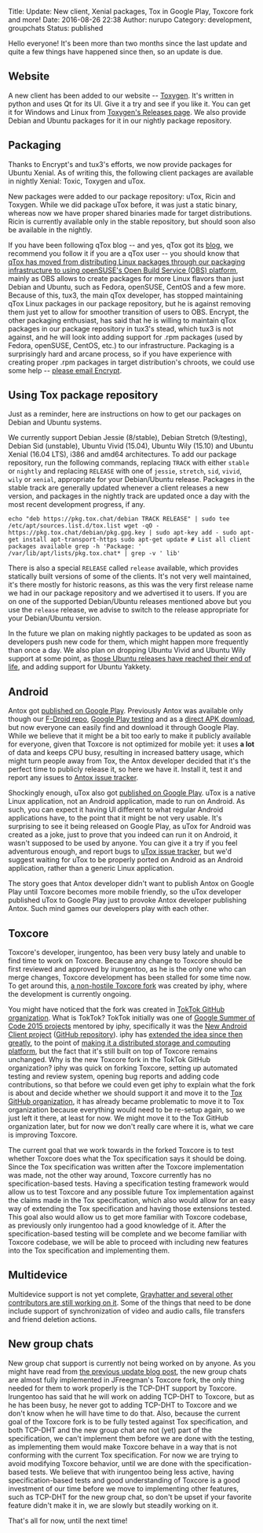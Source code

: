 Title: Update: New client, Xenial packages, Tox in Google Play, Toxcore fork and more!
Date: 2016-08-26 22:38
Author: nurupo
Category: development, groupchats
Status: published

Hello everyone! It's been more than two months since the last update and
quite a few things have happened since then, so an update is due.

Website
-------

A new client has been added to our website --
[Toxygen](https://tox.chat/clients.html). It's written in python and
uses Qt for its UI. Give it a try and see if you like it. You can get it
for Windows and Linux from [Toxygen's Releases
page](https://github.com/toxygen-project/toxygen/releases). We also
provide Debian and Ubuntu packages for it in our nightly package
repository.

Packaging
---------

Thanks to Encrypt's and tux3's efforts, we now provide packages for
Ubuntu Xenial. As of writing this, the following client packages are
available in nightly Xenial: Toxic, Toxygen and uTox.

New packages were added to our package repository: uTox, Ricin and
Toxygen. While we did package uTox before, it was just a static binary,
whereas now we have proper shared binaries made for target
distributions. Ricin is currently available only in the stable
repository, but should soon also be available in the nightly.

If you have been following qTox blog -- and yes, qTox got its
[blog](https://qtox.github.io/blog), we recommend you follow it if you
are a qTox user -- you should know that [qTox has moved from
distributing Linux packages through our packaging infrastructure to
using openSUSE's Open Build Service (OBS)
platform](https://qtox.github.io/blog/2016/08/10/Hello-World.html),
mainly as OBS allows to create packages for more Linux flavors than just
Debian and Ubuntu, such as Fedora, openSUSE, CentOS and a few more.
Because of this, tux3, the main qTox developer, has stopped maintaining
qTox Linux packages in our package repository, but he is against
removing them just yet to allow for smoother transition of users to OBS.
Encrypt, the other packaging enthusiast, has said that he is willing to
maintain qTox packages in our package repository in tux3's stead, which
tux3 is not against, and he will look into adding support for .rpm
packages (used by Fedora, openSUSE, CentOS, etc.) to our infrastructure.
Packaging is a surprisingly hard and arcane process, so if you have
experience with creating proper .rpm packages in target distribution's
chroots, we could use some help -- [please email
Encrypt](mailto:encrypt@encrypt-tips.tk?subject=Help%20with%20rpm%20packaging&cc=infrastructure@tox.chat).

Using Tox package repository
----------------------------

Just as a reminder, here are instructions on how to get our packages on
Debian and Ubuntu systems.

We currently support Debian Jessie (8/stable), Debian Stretch
(9/testing), Debian Sid (unstable), Ubuntu Vivid (15.04), Ubuntu Wily
(15.10) and Ubuntu Xenial (16.04 LTS), i386 and amd64 architectures. To
add our package repository, run the following commands, replacing
`TRACK` with either `stable` or `nightly` and replacing `RELEASE` with
one of `jessie`, `stretch`, `sid`, `vivid`, `wily` or `xenial`,
appropriate for your Debian/Ubuntu release. Packages in the stable track
are generally updated whenever a client releases a new version, and
packages in the nightly track are updated once a day with the most
recent development progress, if any.

`echo "deb https://pkg.tox.chat/debian TRACK RELEASE" | sudo tee /etc/apt/sources.list.d/tox.list wget -qO - https://pkg.tox.chat/debian/pkg.gpg.key | sudo apt-key add - sudo apt-get install apt-transport-https sudo apt-get update # List all client packages available grep -h 'Package: ' /var/lib/apt/lists/pkg.tox.chat* | grep -v ' lib'`

There is also a special `RELEASE` called `release` available, which
provides statically built versions of some of the clients. It's not very
well maintained, it's there mostly for historic reasons, as this was the
very first release name we had in our package repository and we
advertised it to users. If you are on one of the supported Debian/Ubuntu
releases mentioned above but you use the `release` release, we advise to
switch to the release appropriate for your Debian/Ubuntu version.

In the future we plan on making nightly packages to be updated as soon
as developers push new code for them, which might happen more frequently
than once a day. We also plan on dropping Ubuntu Vivid and Ubuntu Wily
support at some point, as [those Ubuntu releases have reached their end
of life](https://wiki.ubuntu.com/Releases), and adding support for
Ubuntu Yakkety.

Android
-------

Antox got [published on Google
Play](https://play.google.com/store/apps/details?id=chat.tox.antox).
Previously Antox was available only though our [F-Droid
repo](https://pkg.tox.chat/fdroid/repo), [Google Play
testing](https://play.google.com/apps/testing/chat.tox.antox) and as a
[direct APK download](https://pkg.tox.chat/fdroid/repo/antox.apk), but
now everyone can easily find and download it through Google Play. While
we believe that it might be a bit too early to make it publicly
available for everyone, given that Toxcore is not optimized for mobile
yet: it uses **a lot** of data and keeps CPU busy, resulting in
increased battery usage, which might turn people away from Tox, the
Antox developer decided that it's the perfect time to publicly release
it, so here we have it. Install it, test it and report any issues to
[Antox issue tracker](https://github.com/Antox/Antox/issues).

Shockingly enough, uTox also got [published on Google
Play](https://play.google.com/store/apps/details?id=tox.client.utox).
uTox is a native Linux application, not an Android application, made to
run on Android. As such, you can expect it having UI different to what
regular Android applications have, to the point that it might be not
very usable. It's surprising to see it being released on Google Play, as
uTox for Android was created as a joke, just to prove that you indeed
can run it on Android, it wasn't supposed to be used by anyone. You can
give it a try if you feel adventurous enough, and report bugs to [uTox
issue tracker](https://github.com/GrayHatter/uTox/issues), but we'd
suggest waiting for uTox to be properly ported on Android as an Android
application, rather than a generic Linux application.

The story goes that Antox developer didn't want to publish Antox on
Google Play until Toxcore becomes more mobile friendly, so the uTox
developer published uTox to Google Play just to provoke Antox developer
publishing Antox. Such mind games our developers play with each other.

Toxcore
-------

Toxcore's developer, irungentoo, has been very busy lately and unable to
find time to work on Toxcore. Because any change to Toxcore should be
first reviewed and approved by irungentoo, as he is the only one who can
merge changes, Toxcore development has been stalled for some time now.
To get around this, [a non-hostile Toxcore
fork](https://github.com/TokTok/toxcore) was created by iphy, where the
development is currently ongoing.

You might have noticed that the fork was created in [TokTok GitHub
organization](https://github.com/TokTok). What is TokTok? TokTok
initially was one of [Google Summer of Code 2015
projects](https://www.google-melange.com/archive/gsoc/2015/orgs/tox)
mentored by iphy, specifically it was the [New Android Client
project](https://wiki.tox.chat/developers/gsoc/2015/ideas#new_android_client)
([GitHub repository](https://github.com/iphydf/toktok)). iphy has
[extended the idea since then
greatly](https://toktok.github.io/index.html), to the point of [making
it a distributed storage and computing
platform](https://toktok.github.io/vision.html), but the fact that it's
still built on top of Toxcore remains unchanged. Why is the new Toxcore
fork in the TokTok GitHub organization? iphy was quick on forking
Toxcore, setting up automated testing and review system, opening bug
reports and adding code contributions, so that before we could even get
iphy to explain what the fork is about and decide whether we should
support it and move it to the [Tox GitHub
organization](https://github.com/Tox), it has already became problematic
to move it to Tox organization because everything would need to be
re-setup again, so we just left it there, at least for now. We might
move it to the Tox GitHub organization later, but for now we don't
really care where it is, what we care is improving Toxcore.

The current goal that we work towards in the forked Toxcore is to test
whether Toxcore does what the Tox specification says it should be doing.
Since the Tox specification was written after the Toxcore implementation
was made, not the other way around, Toxcore currently has no
specification-based tests. Having a specification testing framework
would allow us to test Toxcore and any possible future Tox
implementation against the claims made in the Tox specification, which
also would allow for an easy way of extending the Tox specification and
having those extensions tested. This goal also would allow us to get
more familiar with Toxcore codebase, as previously only irungentoo had a
good knowledge of it. After the specification-based testing will be
complete and we become familiar with Toxcore codebase, we will be able
to proceed with including new features into the Tox specification and
implementing them.

Multidevice
-----------

Multidevice support is not yet complete, [Grayhatter and several other
contributors are still working on
it](https://github.com/GrayHatter/toxcore/tree/multi-device). Some of
the things that need to be done include support of synchronization of
video and audio calls, file transfers and friend deletion actions.

New group chats
---------------

New group chat support is currently not being worked on by anyone. As
you might have read from [the previous update blog
post](https://blog.tox.chat/2016/06/update-new-group-chats-multi-device-and-more/),
the new group chats are almost fully implemented in JFreegman's Toxcore
fork, the only thing needed for them to work properly is the TCP-DHT
support by Toxcore. Irungentoo has said that he will work on adding
TCP-DHT to Toxcore, but as he has been busy, he never got to adding
TCP-DHT to Toxcore and we don't know when he will have time to do that.
Also, because the current goal of the Toxcore fork is to be fully tested
against Tox specification, and both TCP-DHT and the new group chat are
not (yet) part of the specification, we can't implement them before we
are done with the testing, as implementing them would make Toxcore
behave in a way that is not conforming with the current Tox
specification. For now we are trying to avoid modifying Toxcore
behavior, until we are done with the specification-based tests. We
believe that with irungentoo being less active, having
specification-based tests and good understanding of Toxcore is a good
investment of our time before we move to implementing other features,
such as TCP-DHT for the new group chat, so don't be upset if your
favorite feature didn't make it in, we are slowly but steadily working
on it.

That's all for now, until the next time!
